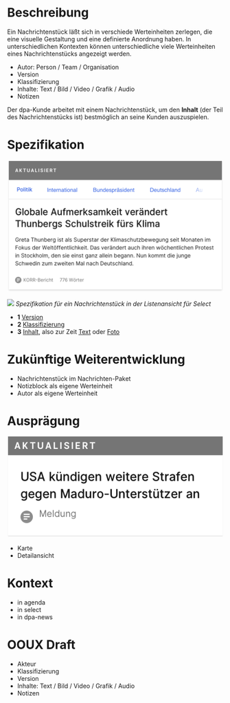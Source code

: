 # Beschreibung
Ein Nachrichtenstück läßt sich in verschiede Werteinheiten zerlegen, die eine visuelle Gestaltung und eine definierte Anordnung haben. In unterschiedlichen Kontexten können unterschiedliche viele Werteinheiten  eines Nachrichtenstücks angezeigt werden.

- Autor: Person / Team / Organisation
- Version
- Klassifizierung
- Inhalte: Text / Bild / Video / Grafik / Audio
- Notizen

Der dpa-Kunde arbeitet mit einem Nachrichtenstück, um den **Inhalt** (der Teil des Nachrichtenstücks ist) bestmöglich an seine Kunden auszuspielen.

# Spezifikation


<Playground src="specification.json">
  <img src="Nachrichtenstück@2x.png">
</Playground>

![](./Spezifikation.png)
_Spezifikation für ein Nachrichtenstück in der Listenansicht für Select_  

- **1** [Version](../../Werteinheiten/Version)  
- **2** [Klassifizierung](../../Werteinheiten/Klassifizierung)  
- **3** [Inhalt](../../Werteinheiten/Inhalt), also zur Zeit [Text](../../Werteinheiten/Inhalt/Text) oder [Foto](../../Werteinheiten/Inhalt/Foto)


# Zukünftige Weiterentwicklung

* Nachrichtenstück im Nachrichten-Paket
* Notizblock als eigene Werteinheit
* Autor als eigene Werteinheit

# Ausprägung

<Playground>
  <img src="Nachrichtenstück-small@2x.png">
</Playground>

* Karte
* Detailansicht


# Kontext

* in agenda
* in select
* in dpa-news


# OOUX Draft

- Akteur
- Klassifizierung
- Version
- Inhalte: Text / Bild / Video / Grafik / Audio
- Notizen
